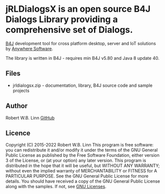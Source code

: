 # jRLDialogsX is an open source B4J Dialogs Library providing a comprehensive set of Dialogs.

[B4J](https://www.b4x.com/b4j.html) development tool for cross platform desktop, server and IoT solutions by [Anywhere Software](https://www.b4x.com).

The library is written in B4J - requires min B4J v5.80 and Java 8 update 40.

## Files
* jrldialogsx.zip - documentation, library, B4J source code and sample projects

## Author
Robert W.B. Linn [GitHub](https://github.com/rwbl)

## Licence
Copyright (C) 2015-2022  Robert W.B. Linn
This program is free software: you can redistribute it and/or modify it under the terms of the GNU General Public License as published by
the Free Software Foundation, either version 3 of the License, or (at your option) any later version.
This program is distributed in the hope that it will be useful, but WITHOUT ANY WARRANTY; without even the implied warranty of
MERCHANTABILITY or FITNESS for A PARTICULAR PURPOSE.  See the GNU General Public License for more details.
You should have received a copy of the GNU General Public License along with the samples.  If not, see [GNU Licenses](http://www.gnu.org/licenses/).

